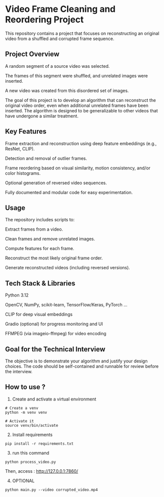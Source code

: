 # Video Frame Cleaning and Reordering Project

This repository contains a project that focuses on reconstructing an original video from a shuffled and corrupted frame sequence.

## Project Overview

A random segment of a source video was selected.

The frames of this segment were shuffled, and unrelated images were inserted.

A new video was created from this disordered set of images.

The goal of this project is to develop an algorithm that can reconstruct the original video order, even when additional unrelated frames have been inserted. The algorithm is designed to be generalizable to other videos that have undergone a similar treatment.

## Key Features

Frame extraction and reconstruction using deep feature embeddings (e.g., ResNet, CLIP).

Detection and removal of outlier frames.

Frame reordering based on visual similarity, motion consistency, and/or color histograms.

Optional generation of reversed video sequences.

Fully documented and modular code for easy experimentation.

## Usage

The repository includes scripts to:

Extract frames from a video.

Clean frames and remove unrelated images.

Compute features for each frame.

Reconstruct the most likely original frame order.

Generate reconstructed videos (including reversed versions).

## Tech Stack & Libraries

Python 3.12

OpenCV, NumPy, scikit-learn, TensorFlow/Keras, PyTorch ...

CLIP for deep visual embeddings

Gradio (optional) for progress monitoring and UI

FFMPEG (via imageio-ffmpeg) for video encoding

## Goal for the Technical Interview

The objective is to demonstrate your algorithm and justify your design choices. The code should be self-contained and runnable for review before the interview.


## How to use ?

1. Create and activate a virtual environment
```
# Create a venv
python -m venv venv  

# Activate it
source venv/bin/activate 
 ```

 2. Install requirements
 ```
pip install -r requirements.txt
 ```

3. run this command
```
python process_video.py
 ``` 

Then, access : http://127.0.0.1:7860/


4. OPTIONAL
```
python main.py --video corrupted_video.mp4
 ```
 
